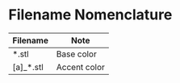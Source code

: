 # Filename Nomenclature

| Filename | Note |
|----------|------|
| \*.stl | Base color |
| [a]\_\*.stl | Accent color |

